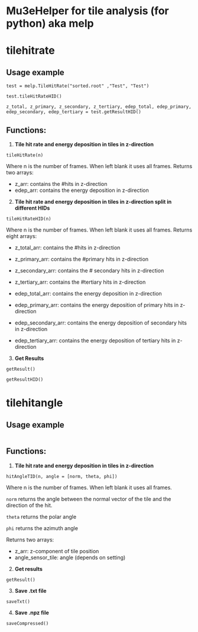 # Mu3eHelper for tile analysis (for python) aka melp  

# tilehitrate

## Usage example
```
test = melp.TileHitRate("sorted.root" ,"Test", "Test")

test.tileHitRateHID()

z_total, z_primary, z_secondary, z_tertiary, edep_total, edep_primary, edep_secondary, edep_tertiary = test.getResultHID()
```

## Functions:
1. **Tile hit rate and energy deposition in tiles in z-direction**
```
tileHitRate(n) 
```
Where n is the number of frames. When left blank it uses all frames.
Returns two arrays:
- z_arr: contains the #hits in z-direction
- edep_arr: contains the energy deposition in z-direction

2. **Tile hit rate and energy deposition in tiles in z-direction split in different HIDs**
```
tileHitRateHID(n)
```
Where n is the number of frames. When left blank it uses all frames.
Returns eight arrays:
- z_total_arr: contains the #hits in z-direction
- z_primary_arr: contains the  #primary hits in z-direction
- z_secondary_arr: contains the # secondary hits in z-direction
- z_tertiary_arr: contains the #tertiary hits in z-direction

- edep_total_arr: contains the energy deposition in z-direction
- edep_primary_arr: contains the energy deposition of primary hits in z-direction
- edep_secondary_arr: contains the energy deposition of secondary hits in z-direction
- edep_tertiary_arr: contains the energy deposition of tertiary hits in z-direction

3. **Get Results**
```
getResult()

getResultHID()
```

# tilehitangle

## Usage example
```

```

## Functions:
1. **Tile hit rate and energy deposition in tiles in z-direction**
```
hitAngleTID(n, angle = [norm, theta, phi])
```
Where n is the number of frames. When left blank it uses all frames. 

```norm``` returns the angle between the normal vector of the tile and the direction of the hit.

```theta``` returns the polar angle 

```phi``` returns the azimuth angle

Returns two arrays:
- z_arr: z-component of tile position
- angle_sensor_tile: angle (depends on setting)

2. **Get results**
```
getResult()
```

3. **Save .txt file**
```
saveTxt()
```

4. **Save .npz file**
```
saveCompressed()
```

